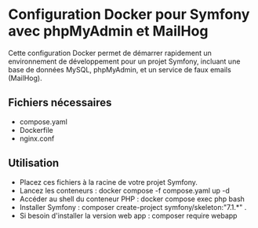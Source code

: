# Configuration Docker pour Symfony avec phpMyAdmin et MailHog

Cette configuration Docker permet de démarrer rapidement un environnement de développement pour un projet Symfony, incluant une base de données MySQL, phpMyAdmin, et un service de faux emails (MailHog).

## Fichiers nécessaires
- compose.yaml
- Dockerfile
- nginx.conf

## Utilisation
- Placez ces fichiers à la racine de votre projet Symfony.
- Lancez les conteneurs : docker compose -f compose.yaml up -d
- Accéder au shell du conteneur PHP : docker compose exec php bash
- Installer Symfony : composer create-project symfony/skeleton:"7.1.*" .
- Si besoin d'installer la version web app : composer require webapp
